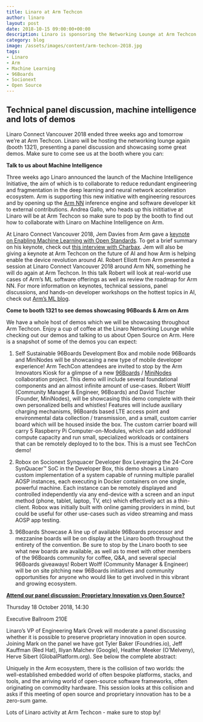 ```yaml
---
title: Linaro at Arm Techcon
author: linaro
layout: post
date: 2018-10-15 09:00:00+00:00
description: Linaro is sponsoring the Networking Lounge at Arm Techcon.
category: blog
image: /assets/images/content/arm-techcon-2018.jpg
tags:
- Linaro
- Arm
- Machine Learning
- 96Boards
- Socionext
- Open Source
---
```


## Technical panel discussion, machine intelligence and lots of demos

Linaro Connect Vancouver 2018 ended three weeks ago and tomorrow we’re at Arm Techcon. Linaro will be hosting the networking lounge again (booth 1321), presenting a panel discussion and showcasing some great demos. Make sure to come see us at the booth where you can:

**Talk to us about Machine Intelligence**

Three weeks ago Linaro announced the launch of the Machine Intelligence Initiative, the aim of which is to collaborate to reduce redundant engineering and fragmentation in the deep learning and neural network acceleration ecosystem. Arm is supporting this new initiative with engineering resources and by opening up the [Arm NN](https://developer.arm.com/ip-products/processors/machine-learning/arm-nn) inference engine and software developer kit to external contributions. Andrea Gallo, who heads up this inititiative at Linaro will be at Arm Techcon so make sure to pop by the booth to find out how to collaborate with Linaro on Machine Intelligence on Arm.

At Linaro Connect Vancouver 2018, Jem Davies from Arm gave a [keynote on Enabling Machine Learning with Open Standards](https://connect.linaro.org/resources/yvr18/yvr18-300k2/). To get a brief summary on his keynote, check out [this interview with Charbax](https://www.youtube.com/watch?v=VYY6RbrzEr8). Jem will also be giving a keynote at Arm Techcon on the future of AI and how Arm is helping enable the device revolution around AI. Robert Elliott from Arm presented a session at Linaro Connect Vancouver 2018 around Arm NN, something he will do again at Arm Techcon. In this talk Robert will look at real-world use cases of Arm’s ML software offerings as well as review the roadmap for Arm NN. For more information on keynotes, technical sessions, panel discussions, and hands-on developer workshops on the hottest topics in AI, check out [Arm’s ML blog](https://community.arm.com/company/b/blog/posts/machine-learning-at-arm-techcon-2018).

**Come to booth 1321 to see demos showcasing 96Boards & Arm on Arm**

We have a whole host of demos which we will be showcasing throughout Arm Techcon. Enjoy a cup of coffee at the Linaro Networking Lounge while checking out our demos and talking to us about Open Source on Arm. Here is a snapshot of some of the demos you can expect:

1. Self Sustainable 96Boards Development Box and mobile node
   96Boards and MiniNodes will be showcasing a new type of mobile developer experience! Arm TechCon attendees are invited to stop by the Arm Innovators Kiosk for a glimpse of a new [96Boards](https://www.96boards.org/) / [MiniNodes](https://www.mininodes.com/) collaboration project. This demo will include several foundational components and an almost infinite amount of use-cases. Robert Wolff (Community Manager & Engineer, 96Boards) and David Tischler (Founder, MiniNodes), will be showcasing this demo complete with their own personalized bells and whistles! Features will include auxiliary charging mechanisms, 96Boards based LTE access point and environmental data collection / transmission, and a small, custom carrier board which will be housed inside the box. The custom carrier board will carry 5 Raspberry Pi Computer-on-Modules, which can add additional compute capacity and run small, specialized workloads or containers that can be remotely deployed to to the box. This is a must see TechCon demo!

2. Robox on Socionext Synquacer Developer Box
   Leveraging the 24-Core SynQuacer™ SoC in the Developer Box, this demo shows a Linaro custom implementation of a system capable of running multiple parallel AOSP instances, each executing in Docker containers on one single, powerful machine. Each instance can be remotely displayed and controlled independently via any end-device with a screen and an input method (phone, tablet, laptop, TV, etc) which effectively act as a thin-client. Robox was initially built with online gaming providers in mind, but could be useful for other use-cases such as video streaming and mass AOSP app testing.

3. 96Boards Showcase
   A line up of available 96Boards processor and mezzanine boards will be on display at the Linaro booth throughout the entirety of the convention. Be sure to stop by the Linaro booth to see what new boards are available, as well as to meet with other members of the 96Boards community for coffee, Q&A, and several special 96Boards giveaways! Robert Wolff (Community Manager & Engineer) will be on site pitching new 96Boards initiatives and community opportunities for anyone who would like to get involved in this vibrant and growing ecosystem.

[**Attend our panel discussion: Proprietary Innovation vs Open Source?**](https://schedule.techcon.arm.com/SessionDetail.aspx?id=480518)

Thursday 18 October 2018, 14:30

Executive Ballroom 210E

Linaro’s VP of Engineering Mark Orvek will moderate a panel discussing whether it is possible to preserve proprietary innovation in open source. Joining Mark on the panel we have got Tyler Baker (Foundries.io), Jeff Kauffman (Red Hat), Iliyan Malchev (Google), Heather Meeker (O’Melveny), Herve Sibert (GlobalPlatform.org). See below the complete abstract:

Uniquely in the Arm ecosystem, there is the collision of two worlds: the well-established embedded world of often bespoke platforms, stacks, and tools, and the arriving world of open-source software frameworks, often originating on commodity hardware. This session looks at this collision and asks if this meeting of open source and proprietary innovation has to be a zero-sum game.

Lots of Linaro activity at Arm Techcon - make sure to stop by!